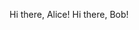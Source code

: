 <!-- docsub: begin -->
<!-- docsub: x say-hello Alice Bob -->
Hi there, Alice!
Hi there, Bob!
<!-- docsub: end -->
